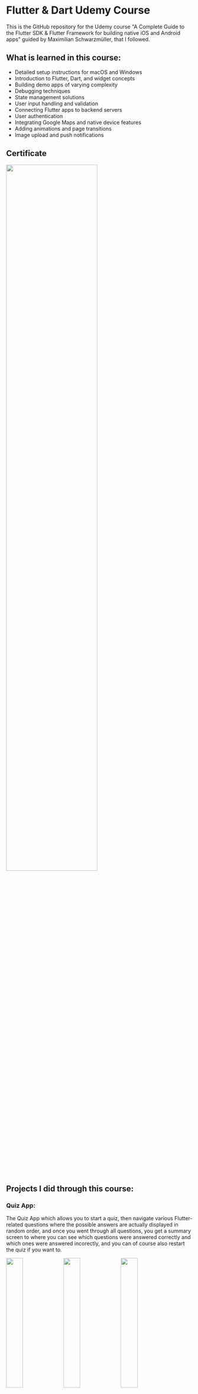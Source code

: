 # Flutter & Dart Udemy Course 

This is the GitHub repository for the Udemy course "A Complete Guide to the Flutter SDK & Flutter Framework for building native iOS and Android apps" guided by Maximilian Schwarzmüller, that I followed.

## What is learned in this course:
- Detailed setup instructions for macOS and Windows
- Introduction to Flutter, Dart, and widget concepts
- Building demo apps of varying complexity
- Debugging techniques
- State management solutions
- User input handling and validation
- Connecting Flutter apps to backend servers
- User authentication
- Integrating Google Maps and native device features
- Adding animations and page transitions
- Image upload and push notifications

## Certificate

<img src="https://github.com/SamiAbuTouq/Flutter-Udemy/blob/main/images/certificate.jpg" width = "70%">

## Projects I did through this course:

### Quiz App:
The Quiz App which allows you to start a quiz, then navigate various Flutter-related questions where the possible answers are actually displayed in random order, and once you went through all questions, you get a summary screen to where you can see which questions were answered correctly and which ones were answered incorectly, and you can of course also restart the quiz if you want to.

<img src="https://github.com/SamiAbuTouq/Flutter-Udemy/blob/main/images/1.%20quiz-app/(3).png" width="30%"> 
<img src="https://github.com/SamiAbuTouq/Flutter-Udemy/blob/main/images/1.%20quiz-app/(1).png" width="30%"> 
<img src="https://github.com/SamiAbuTouq/Flutter-Udemy/blob/main/images/1.%20quiz-app/(2).png" width="30%"> 


### Expense Tracer App
An Expense Tracker App allows users to register their expenses and also allow users to see their expenses both in a list and in a chart.

<img src="https://github.com/SamiAbuTouq/Flutter-Udemy/blob/main/images/2.%20expense_tracker_app/(1).png" width="30%"> 
<img src="https://github.com/SamiAbuTouq/Flutter-Udemy/blob/main/images/2.%20expense_tracker_app/(3).png" width="30%"> 
<img src="https://github.com/SamiAbuTouq/Flutter-Udemy/blob/main/images/2.%20expense_tracker_app/(2).png" width="30%"> 
<img src="https://github.com/SamiAbuTouq/Flutter-Udemy/blob/main/images/2.%20expense_tracker_app/(4).png" width="30%"> 


### Meals App
The Meals App which allows users to browse various meal categories, pick meals, and read the meal ingredients and instructions, mark meals as favorites, switch between all meals and favorited meals, and also switch to a totally different page where various filters can be set to filter the meals that will actually be shown in this all meals area.

<img src="https://github.com/SamiAbuTouq/Flutter-Udemy/blob/main/images/3.%20meals_app/%20(1).png" width="30%"> 
<img src="https://github.com/SamiAbuTouq/Flutter-Udemy/blob/main/images/3.%20meals_app/%20(3).png" width="30%"> 
<img src="https://github.com/SamiAbuTouq/Flutter-Udemy/blob/main/images/3.%20meals_app/%20(4).png" width="30%"> 
<img src="https://github.com/SamiAbuTouq/Flutter-Udemy/blob/main/images/3.%20meals_app/%20(5).png" width="30%"> 
<img src="https://github.com/SamiAbuTouq/Flutter-Udemy/blob/main/images/3.%20meals_app/%20(2).png" width="30%"> 
<img src="https://github.com/SamiAbuTouq/Flutter-Udemy/blob/main/images/3.%20meals_app/%20(6).png" width="30%"> 


### Shopping List App
The Shopping List app allows users to maintain and manage their shopping lists by adding items with  details such as the item name, quantity, and category.

<img src="https://github.com/SamiAbuTouq/Flutter-Udemy/blob/main/images/4.%20shopping_list_app/%20(2).png" width="30%"> 
<img src="https://github.com/SamiAbuTouq/Flutter-Udemy/blob/main/images/4.%20shopping_list_app/%20(1).png" width="30%"> 
<img src="https://github.com/SamiAbuTouq/Flutter-Udemy/blob/main/images/4.%20shopping_list_app/%20(3).png" width="30%"> 


### Favorite Places App
The Favorite Places App allows users to save and manage their favorite locations by taking a picture of a location, adding the current location automatically, and save the details of their favorite places for future reference.

<img src="https://github.com/SamiAbuTouq/Flutter-Udemy/blob/main/images/5.%20favorite_places_app/%20(1).png" width="30%"> 
<img src="https://github.com/SamiAbuTouq/Flutter-Udemy/blob/main/images/5.%20favorite_places_app/%20(2).png" width="30%"> 
<img src="https://github.com/SamiAbuTouq/Flutter-Udemy/blob/main/images/5.%20favorite_places_app/%20(3).png" width="30%"> 


### Chat App
A chat application allows users to send and receive messages, features push notifications for new messages, enforces user authentication for account creation and login, and requires users to upload an image during the signup process. 

<img src="https://github.com/SamiAbuTouq/Flutter-Udemy/blob/main/images/6.%20chat_app/%20(1).png" width="30%"> 
<img src="https://github.com/SamiAbuTouq/Flutter-Udemy/blob/main/images/6.%20chat_app/%20(2).png" width="30%"> 
<img src="https://github.com/SamiAbuTouq/Flutter-Udemy/blob/main/images/6.%20chat_app/%20(3).png" width="30%"> 
<img src="https://github.com/SamiAbuTouq/Flutter-Udemy/blob/main/images/6.%20chat_app/%20(4).png" width="30%"> 


